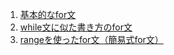 1. [基本的なfor文](./for_sample_001.go)
2. [while文に似た書き方のfor文](./for_sample_002.go)
3. [rangeを使ったfor文（簡易式for文）](./for_sample_003.go)


